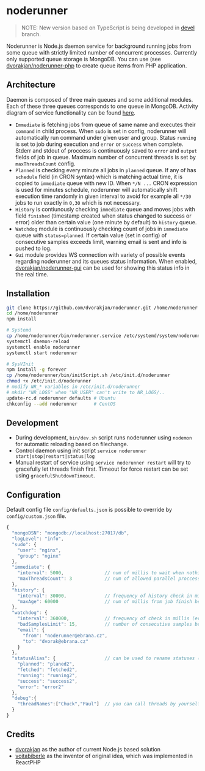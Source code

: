 # noderunner

> NOTE: New version based on TypeScript is being developed in [devel](https://github.com/ebrana/noderunner/tree/devel) branch.

Noderunner is Node.js daemon service for background running jobs from some queue with strictly limited number of concurrent processes. Currently only supported queue storage is MongoDB. You can use (see [dvorakjan/noderunner-php](https://github.com/dvorakjan/noderunner-php) to create queue items from PHP application.

## Architecture
Daemon is composed of three main queues and some additional modules. Each of these three queues corresponds to one queue in MongoDB. Activity diagram of service functionality can be found [here](docs/modules-activity.png).
  
  * ``Immediate`` is fetching jobs from queue of same name and executes their `command` in child process. When `sudo` is set in config, noderunner will automatically run command under given user and group. Status ``running`` is set to job during execution and ``error`` or ``success`` when complete. Stderr and stdout of proccess is continuously saved to ``error`` and ``output`` fields of job in queue. Maximum number of concurrent threads is set by `maxThreadsCount` config.
  * ``Planned`` is checking every minute all jobs in ``planned`` queue. If any of has ``schedule`` field (in CRON syntax) which is matching actual time, it is copied to ``immediate`` queue with new ID. When `*/N ...` CRON expression is used for minutes schedule, noderunner will automatically shift execution time randomly in given interval to avoid for example all `*/30` jobs to run exactly in `0,30` which is not necessary. 
  * ``History`` is contiunously checking ``immediate`` queue and moves jobs with field ``finished`` (timestamp created when status changed to success or error) older than certain value (one minute by default) to ``history`` queue.
  * ``Watchdog`` module is continuously checking count of jobs in ``immediate`` queue with ``status=planned``. If certain value (set in config) of consecutive samples exceeds limit, warning email is sent and info is pushed to log.
  * ``Gui`` module provides WS connection with variety of possible events regarding noderunner and its queues status information. When enabled, [dvorakjan/noderunner-gui](https://github.com/dvorakjan/noderunner-gui) can be used for showing this status info in the real time.

## Installation
```bash
git clone https://github.com/dvorakjan/noderunner.git /home/noderunner
cd /home/noderunner
npm install

# Systemd
cp /home/noderunner/bin/noderunner.service /etc/systemd/system/noderunner.service
systemctl daemon-reload
systemctl enable noderunner
systemctl start noderunner

# SysVInit
npm install -g forever
cp /home/noderunner/bin/initScript.sh /etc/init.d/noderunner
chmod +x /etc/init.d/noderunner
# modify NR_* variables in /etc/init.d/noderunner
# mkdir "NR_LOGS" when "NR_USER" can't write to NR_LOGS/..
update-rc.d noderunner defaults # Ubuntu
chkconfig --add noderunner      # CentOS
```
## Development
  * During development, ``bin/dev.sh`` script runs noderunner using ``nodemon`` for automatic reloading based on filechange. 
  * Control daemon using init script ``service noderunner start|stop|restart|status|log``
  * Manual restart of service using ``service noderunner restart`` will try to gracefully let threads finish first. Timeout for force restart can be set using ``gracefulShutdownTimeout``.

## Configuration
Default config file ``config/defaults.json`` is possible to override by ``config/custom.json`` file.
```javascript
{
  "mongoDSN": "mongodb://localhost:27017/db",	
  "logLevel": "info", 
  "sudo": {
    "user": "nginx",
    "group": "nginx"
  },
  "immediate": {
    "interval": 5000,               // num of millis to wait when nothing to do
    "maxThreadsCount": 3            // num of allowed parallel proccesses 
  },
  "history": {
    "interval": 30000,              // frequency of history check in millis
    "maxAge": 60000                 // num of millis from job finish before its move to history queue
  },
  "watchdog": {
    "interval": 360000,             // frequency of check in millis (every 6 minutes)
    "badSamplesLimit": 15,          // number of consecutive samples before warning is send (1.5 hour)
    "email": {
      "from": "noderunner@ebrana.cz",
      "to": "dvorak@ebrana.cz"
    }
  },
  "statusAlias": {                  // can be used to rename statuses (especially for testing purposes)
    "planned": "planed2",
    "fetched": "fetched2",
    "running": "running2",
    "success": "success2",
    "error": "error2"
  },
  "debug":{
    "threadNames":["Chuck","Paul"]  // you can call threads by yourself :-)
  }
}
```

## Credits
  *  [dvorakjan](https://github.com/dvorakjan) as the author of current Node.js based solution
  *  [vojtabiberle](https://github.com/vojtabiberle) as the inventor of original idea, which was implemented in ReactPHP
  
